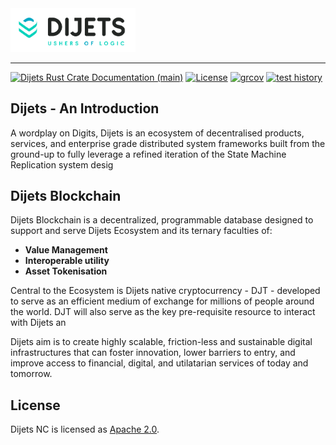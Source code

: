 <a href="https://dijets.io">
	<img width="200" src="./.assets/dijets.png" alt="Dijets Logo" />
</a>

---

[![Dijets Rust Crate Documentation (main)](https://img.shields.io/badge/docs-main-59f)](https://dijets.io/)
[![License](https://img.shields.io/badge/license-Apache-green.svg)](LICENSE)
[![grcov](https://img.shields.io/badge/Coverage-grcov-green)](https://ci-artifacts.dijets.com/coverage/unit-coverage/latest/index.html)
[![test history](https://img.shields.io/badge/Test-History-green)](https://ci-artifacts.dijets.com/testhistory/dijets/dijets/auto/ci-test.yml/index.html)

## Dijets - An Introduction

A wordplay on Digits, Dijets is an ecosystem of decentralised products, services, and enterprise grade distributed system frameworks built from the ground-up to fully leverage a refined iteration of the State Machine Replication system desig

## Dijets Blockchain

Dijets Blockchain is a decentralized, programmable database designed to support and serve Dijets Ecosystem and its ternary faculties of:

* **Value Management**
* **Interoperable utility**
* **Asset Tokenisation**

Central to the Ecosystem is Dijets native cryptocurrency - DJT -  developed to serve as an efficient medium of exchange for millions of people around the world. DJT will also serve as the key pre-requisite resource to interact with Dijets an

Dijets aim is to create highly scalable, friction-less and sustainable digital infrastructures that can foster innovation, lower barriers to entry, and improve access to financial, digital, and utilatarian services of today and tomorrow.

## License

Dijets NC is licensed as [Apache 2.0](https://github.com/lasthyphen/dijets/blob/main/LICENSE).
